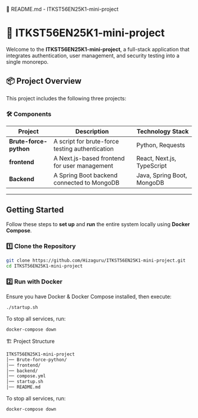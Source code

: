 📜 README.md - ITKST56EN25K1-mini-project

# 🚀 ITKST56EN25K1-mini-project

Welcome to the **ITKST56EN25K1-mini-project**, a full-stack application that integrates authentication, user management, and security testing into a single monorepo.

## 📦 **Project Overview**

This project includes the following three projects:

### 🛠️ **Components**

| Project                | Description                                     | Technology Stack           |
| ---------------------- | ----------------------------------------------- | -------------------------- |
| **Brute-force-python** | A script for brute-force testing authentication | Python, Requests           |
| **frontend**           | A Next.js-based frontend for user management    | React, Next.js, TypeScript |
| **Backend**            | A Spring Boot backend connected to MongoDB      | Java, Spring Boot, MongoDB |

---

## **Getting Started**

Follow these steps to **set up** and **run** the entire system locally using **Docker Compose**.

### **1️⃣ Clone the Repository**

```sh
git clone https://github.com/Hizaguru/ITKST56EN25K1-mini-project.git
cd ITKST56EN25K1-mini-project
```

### **2️⃣ Run with Docker**

Ensure you have Docker & Docker Compose installed, then execute:

```sh
./startup.sh
```

To stop all services, run:

```sh
docker-compose down
```

🏗️ Project Structure

```sh
ITKST56EN25K1-mini-project
│── Brute-force-python/
│── frontend/
│── backend/
│── compose.yml
│── startup.sh
│── README.md
```

To stop all services, run:

```sh
docker-compose down
```
